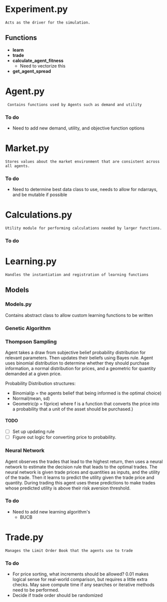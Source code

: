 
# Experiment.py

	Acts as the driver for the simulation. 
## Functions

- **learn**
- **trade**
- **calculate_agent_fitness**
	- Need to vectorize this
- **get_agent_spread**


# Agent.py

	 Contains functions used by Agents such as demand and utility

### To do 
- Need to add new demand, utility, and objective function options
# Market.py
	Stores values about the market environment that are consistent across all agents.

### To do 
- Need to determine best data class to use, needs to allow for ndarrays, and be mutable if possible

# Calculations.py

	Utility module for performing calculations needed by larger functions.
### To do 

# Learning.py

	Handles the instantiation and registration of learning functions

## Models

### Models.py

Contains abstract class to allow custom learning functions to be written

### Genetic Algorithm
### Thompson Sampling

Agent takes a draw from subjective belief probability distribution for relevant parameters. Then updates their beliefs using Bayes rule. Agent uses binomial distribution to determine whether they should purchase information, a normal distribution for prices, and a geometric for quantity demanded at a given price.

Probability Distribution structures:
- Binomial(p = the agents belief that being informed is the optimal choice)
- Normal(mean, sd)
- Geometric(p = f(price) where f is a function that converts the price into a probability that a unit of the asset should be purchased.)

#### TODO 
- [ ] Set up updating rule
- [ ] Figure out logic for converting price to probability.
### Neural Network

Agent observes the trades that lead to the highest return, then uses a neural network to estimate the decision rule that leads to the optimal trades. 
The neural network is given trade prices and quantities as inputs, and the utility of the trade. Then it learns to predict the utility given the trade price and quantity. During trading this agent uses these predictions to make trades whose predicted utility is above their risk aversion threshold.

### To do 
- Need to add new learning algorithm's
	- BUCB

# Trade.py

	Manages the Limit Order Book that the agents use to trade

### To do 
- For price sorting, what increments should be allowed? 0.01 makes logical sense for real-world comparison, but requires a little extra checks. May save compute time if any searches or iterative methods need to be performed.
- Decide if trade order should be randomized